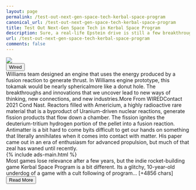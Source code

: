 ```yaml
---
layout: page
permalink: /test-out-next-gen-space-tech-kerbal-space-program
canonical_url: /test-out-next-gen-space-tech-kerbal-space-program
title: Test Out Next-Gen Space Tech in Kerbal Space Program
description: Sure, a real-life Epstein drive is still a few breakthroughs away. But the rocket-building game lets you pilot a fusion-propelled craft right now.
url: /test-out-next-gen-space-tech-kerbal-space-program
comments: false
---
```


<div class="row">
<div class="col-12">
<img src="https://media.wired.com/photos/60ca70248a1e88a03ed5cd78/191:100/w_1280,c_limit/games_kerbal.jpg">
</div>
</div>
<div class="row">
<div class="col-12 mt-2">
<button type="button" class="btn btn-outline-info">Wired</button>
</div>
</div>
<div class="row">
<div class="col-12">
<div>Williams team designed an engine that uses the energy produced by a fusion reaction to generate thrust. In Williams engine prototype, this tokamak would be nearly sphericalmore like a donut hole. The breakthroughs and innovations that we uncover lead to new ways of thinking, new connections, and new industries.More From WIREDContact 2021 Cond Nast. Reactors filled with Americium, a highly radioactive rare material that is a byproduct of Uranium-driven nuclear reactions, generate fission products that flow down a chamber. The fission ignites the deuterium-tritium hydrogen portion of the pellet into a fusion reaction. Antimatter is a bit hard to come byits difficult to get our hands on something that literally annihilates when it comes into contact with matter. His paper came out in an era of enthusiasm for advanced propulsion, but much of that zeal has waned until recently.</div>
</div>
</div>
<div class="row">
<div class="col-12">


<div class="row">
  {% include ads-main.html %}
</div>

<div>Most games lose relevance after a few years, but the indie rocket-building game Kerbal Space Program is a bit different. Its a glitchy, 10-year-old underdog of a game with a cult following of program… [+4856 chars]</div>
</div>
</div>
<div class="row">
<div class="col-12 text-center">
<a href="https://www.wired.com/story/test-out-next-gen-space-tech-kerbal-space-program/">
<button type="button" class="btn btn-info">Read More</button>
</a>
</div>
</div>
